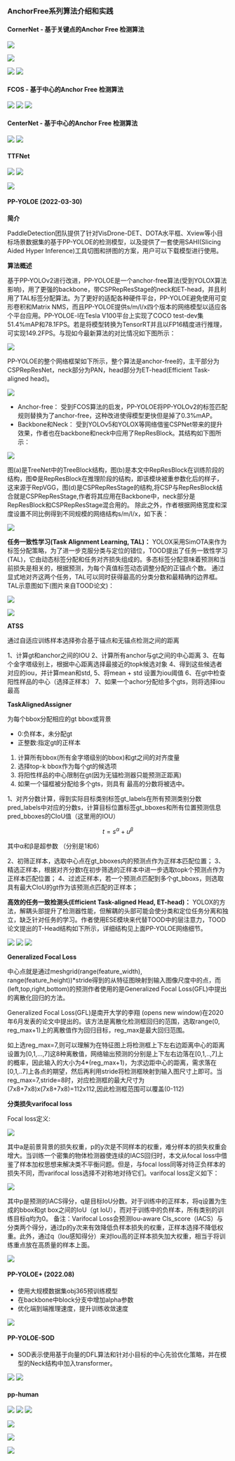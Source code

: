 ### AnchorFree系列算法介绍和实践

#### CornerNet - 基于关键点的Anchor Free 检测算法


![](./imgs/20240530082646.png)

![](./imgs/微信截图_20240708174047.png)


![](./imgs/20240530083405.png)
![](./imgs/微信截图_20240708175552.png)

#### FCOS - 基于中心的Anchor Free 检测算法

![](./imgs/20240530083540.png)
![](./imgs/20240530083809.png)
![](./imgs/微信截图_20240709082002.png)


#### CenterNet - 基于中心的Anchor Free 检测算法

![](./imgs/20240530083924.png)
![](./imgs/20240530084034.png)


#### TTFNet


![](./imgs/20240530084402.png)
![](./imgs/微信截图_20240709083716.png)

![](./imgs/微信截图_20240709083932.png)

#### PP-YOLOE (2022-03-30)

**简介**

PaddleDetection团队提供了针对VisDrone-DET、DOTA水平框、Xview等小目标场景数据集的基于PP-YOLOE的检测模型，以及提供了一套使用SAHI(Slicing Aided Hyper Inference)工具切图和拼图的方案，用户可以下载模型进行使用。

**算法概述**

基于PP-YOLOv2进行改进，PP-YOLOE是一个anchor-free算法(受到YOLOX算法影响)，用了更强的backbone，带CSPRepResStage的neck和ET-head，并且利用了TAL标签分配算法。为了更好的适配各种硬件平台，PP-YOLOE避免使用可变形卷积和Matrix NMS，而且PP-YOLOE提供s/m/l/x四个版本的网络模型以适应各个平台应用。PP-YOLOE-l在Tesla V100平台上实现了COCO test-dev集51.4%mAP和78.1FPS。若是将模型转换为TensorRT并且以FP16精度进行推理，可实现149.2FPS。与现如今最新算法的对比情况如下图所示：

![](./imgs/43f3bffda4494c77b39a30e7dd8e96c6.png)

PP-YOLOE的整个网络框架如下所示，整个算法是anchor-free的，主干部分为CSPRepResNet，neck部分为PAN，head部分为ET-head(Efficient Task-aligned head)。


![](./imgs/29c179983d724a23bec1bdd27c5a2c19.png)


- Anchor-free： 受到FCOS算法的启发，PP-YOLOE将PP-YOLOv2的标签匹配规则替换为了anchor-free，这种改进使得模型更快但是掉了0.3%mAP。
- Backbone和Neck： 受到YOLOv5和YOLOX等网络借鉴CSPNet带来的提升效果，作者也在backbone和neck中应用了RepResBlock。其结构如下图所示：

![](./imgs/8d49dbbc6bf8474d88b5519e687ab644.png)


图(a)是TreeNet中的TreeBlock结构，图(b)是本文中RepResBlock在训练阶段的结构，图©是RepResBlock在推理阶段的结构，即该模块被重参数化后的样子，这来源于RepVGG，图(d)是CSPRepResStage的结构,将CSP与RepResBlock结合就是CSPRepResStage,作者将其应用在Backbone中，neck部分是RepResBlock和CSPRepResStage混合用的。 除此之外，作者根据网络宽度和深度设置不同比例得到不同规模的网络结构s/m/l/x，如下表：

![](./imgs/24e2deaf357e4e6e80a19b8d08e36f17.png)



**任务一致性学习(Task Alignment Learning, TAL)：**  YOLOX采用SimOTA来作为标签分配策略，为了进一步克服分类与定位的错位，TOOD提出了任务一致性学习(TAL)，它由动态标签分配和任务对齐损失组成的。多态标签分配意味着预测和当前损失是相关的，根据预测，为每个真值标签动态调整分配的正锚点个数。 通过显式地对齐这两个任务，TAL可以同时获得最高的分类分数和最精确的边界框。TAL示意图如下(图片来自TOOD论文)：

![](./imgs/cdf0736d13ea45caa95eebae15f31fb5.png)

![](./imgs/微信截图_20240710171458.png)


**ATSS**

通过自适应训练样本选择弥合基于锚点和无锚点检测之间的距离

1、计算gt和anchor之间的IOU
2、计算所有anchor与gt之间的中心距离
3、在每个金字塔级别上，根据中心距离选择最接近的topk候选对象
4、得到这些候选者对应的iou，并计算mean和std,
5、将mean + std 设置为iou阈值
6、在gt中检查阳性样品的中心（选择正样本）
7、如果一个achor分配给多个gts，则将选择iou最高


**TaskAlignedAssigner**

为每个bbox分配相应的gt bbox或背景
- 0:负样本，未分配gt
- 正整数:指定gt的正样本

1. 计算所有bbox(所有金字塔级别的bbox)和gt之间的对齐度量
2. 选择top-k bbox作为每个gt的候选项
3. 将阳性样品的中心限制在gt(因为无锚检测器只能预测正距离)
4. 如果一个锚框被分配给多个gts，则具有
最高的分数将被选中。


1、对齐分数计算，得到实际目标类别标签gt_labels在所有预测类别分数pred_labels中对应的分数s，计算目标位置标签gt_bboxes和所有位置预测信息pred_bboxes的CIoU值（这里用的IOU）

```math

  t = s^α + u^β
```
其中α和β是超参数 （分别是1和6）

2、初筛正样本，选取中心点在gt_bboxes内的预测点作为正样本匹配位置；
3、精选正样本，根据对齐分数t在初步筛选的正样本中进一步选取topk个预测点作为正样本匹配位置；
4、过滤正样本，若一个预测点匹配到多个gt_bboxs，则选取具有最大CIoU的gt作为该预测点匹配的正样本；


**高效的任务一致检测头(Efficient Task-aligned Head, ET-head)：**  YOLOX的方法，解耦头部提升了检测器性能，但解耦的头部可能会使分类和定位任务分离和独立，缺乏针对任务的学习。作者使用ESE模块来代替TOOD中的层注意力，TOOD论文提出的T-Head结构如下所示，详细结构见上面PP-YOLOE网络细节。


![](./imgs/4c7a71e9c5894a3b8d7a21d8db9a0bc0.png)
![](./imgs/微信截图_20240710171309.png)
![](./imgs/微信截图_20240710171705.png)


**Generalized Focal Loss**

中心点就是通过meshgrid(range(feature_width), range(feature_height))*stride得到的从特征图映射到输入图像尺度中的点，而(left,top,right,bottom)的预测作者使用的是Generalized Focal Loss(GFL)中提出的离散化回归的方法。

Generalized Focal Loss(GFL)是南开大学的李翔 (opens new window)在2020年6月发表的论文中提出的。该方法是离散化检测框回归的范围，选取range(0, reg_max+1)上的离散值作为回归目标，reg_max是最大回归范围。

如上选reg_max=7,则可以理解为在特征图上将检测框上下左右边距离中心的距离设置为[0,1,...,7]这8种离散值，网络输出预测的分别是上下左右边落在[0,1,..,7]上的概率，因此输入的大小为4*(reg_max+1)，为求边距中心的距离，需求落在[0,1,..7]上各点的期望，然后再利用stride将检测框映射到输入图尺寸上即可。当reg_max=7,stride=8时，对应检测框的最大尺寸为(7x8+7x8)x(7x8+7x8)=112x112,因此检测框范围可以覆盖(0-112)

**分类损失varifocal loss**

Focal loss定义:

![](./imgs/5i77ajz5u7ji6_0c575cdf5b934de1ae53d6dd9fd30283.webp)


其中a是前景背景的损失权重，p的y次是不同样本的权重，难分样本的损失权重会增大。当训练一个密集的物体检测器使连续的IACS回归时，本文从focal loss中借鉴了样本加权思想来解决类不平衡问题。但是，与focal loss同等对待正负样本的损失不同，而varifocal loss选择不对称地对待它们。varifocal loss定义如下：

![](./imgs/5i77ajz5u7ji6_829b1b229c7148459b39989a0eb07a7e.webp)

其中p是预测的IACS得分，q是目标IoU分数。对于训练中的正样本，将q设置为生成的bbox和gt box之间的IoU（gt IoU），而对于训练中的负样本，所有类别的训练目标q均为0。
备注：Varifocal Loss会预测Iou-aware Cls_score（IACS）与分类两个得分，通过p的y次来有效降低负样本损失的权重，正样本选择不降低权重。此外，通过q（Iou感知得分）来对Iou高的正样本损失加大权重，相当于将训练重点放在高质量的样本上面。




![](./imgs/微信截图_20240710162452.png)


#### PP-YOLOE+ (2022.08)

- 使用大规模数据集obj365预训练模型
- 在backbone中block分支中增加alpha参数
- 优化端到端推理速度，提升训练收敛速度

![](./imgs/微信截图_20240710171929.png)


#### PP-YOLOE-SOD 

- SOD表示使用基于向量的DFL算法和针对小目标的中心先验优化策略，并在模型的Neck结构中加入transformer。

![](./imgs/微信截图_20240719082128.png)
![](./imgs/微信截图_20240719082321.png)




#### pp-human

![](./imgs/微信截图_20240729110500.png)
![](./imgs/微信截图_20240729111200.png)
![](./imgs/微信截图_20240729112008.png)

![](./imgs/微信截图_20240731151849.png)

![](./imgs/微信截图_20240731152427.png)

![](./imgs/微信截图_20240731152518.png)